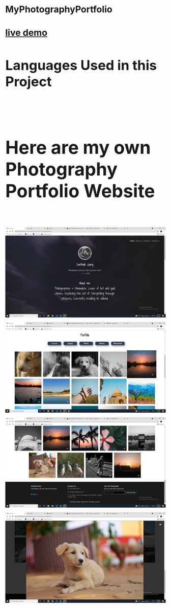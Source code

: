<h1> MyPhotographyPortfolio<h1>
<a href="https://sarthakgargportfolio.netlify.app/">live demo<a>
  
 <h2>Languages Used in this Project</h2>
  <img width=50px src="https://www.freepnglogos.com/uploads/javascript-png/javascript-vector-logo-yellow-png-transparent-javascript-vector-12.png" alt="" </img>
   <img width=50px src="https://www.vnurture.in/wp-content/uploads/2019/09/html5-icon-13.png" alt="" </img>
   <img width=50px src="https://cdn4.iconfinder.com/data/icons/social-media-logos-6/512/121-css3-512.png" alt="" </img>


<h1> Here are my own Photography Portfolio Website <h1>
<img src="/Screenshots/Screenshot1.png" alt="" />
<img src="/Screenshots/Screenshot2.jpg" alt="" />
<img src="/Screenshots/Screenshot3.jpg" alt="" />
<img src="/Screenshots/Screenshot4.jpg" alt="" />

